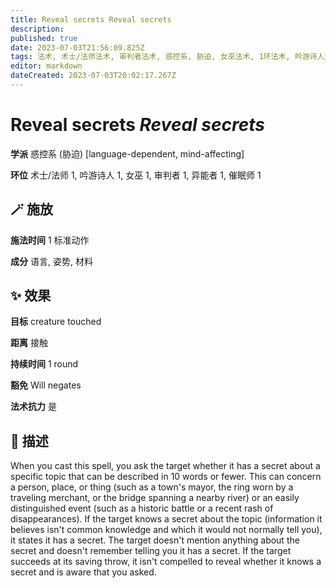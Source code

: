 ```yaml
---
title: Reveal secrets Reveal secrets
description: 
published: true
date: 2023-07-03T21:56:09.825Z
tags: 法术, 术士/法师法术, 审判者法术, 惑控系, 胁迫, 女巫法术, 1环法术, 吟游诗人法术, 异能者法术, 催眠师法术, mind-affecting, language-dependent
editor: markdown
dateCreated: 2023-07-03T20:02:17.267Z
---
```


# **Reveal secrets** *Reveal secrets*

**学派** 惑控系 (胁迫) \[language-dependent, mind-affecting\] 

**环位** 术士/法师 1, 吟游诗人 1, 女巫 1, 审判者 1, 异能者 1, 催眠师 1

## 🪄 施放

**施法时间** 1 标准动作

**成分** 语言, 姿势, 材料

## ✨ 效果 

**目标** creature touched 

**距离** 接触  

**持续时间** 1 round 

**豁免** Will negates

**法术抗力** 是

## 📖 描述

When you cast this spell, you ask the target whether it has a secret about a specific topic that can be described in 10 words or fewer. This can concern a person, place, or thing (such as a town's mayor, the ring worn by a traveling merchant, or the bridge spanning a nearby river) or an easily distinguished event (such as a historic battle or a recent rash of disappearances). If the target knows a secret about the topic (information it believes isn't common knowledge and which it would not normally tell you), it states it has a secret. The target doesn't mention anything about the secret and doesn't remember telling you it has a secret. If the target succeeds at its saving throw, it isn't compelled to reveal whether it knows a secret and is aware that you asked.
    